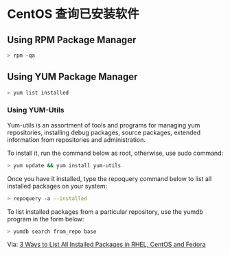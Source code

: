 # CentOS 查询已安装软件

## Using RPM Package Manager

```bash
> rpm -qa
```

## Using YUM Package Manager

```bash
> yum list installed
```

### Using YUM-Utils

Yum-utils is an assortment of tools and programs for managing yum repositories, installing debug packages, source packages, extended information from repositories and administration.

To install it, run the command below as root, otherwise, use sudo command:

```bash
> yum update && yum install yum-utils
```

Once you have it installed, type the repoquery command below to list all installed packages on your system:

```bash
> repoquery -a --installed 
```

To list installed packages from a particular repository, use the yumdb program in the form below:

```bash
> yumdb search from_repo base
```

Via: [3 Ways to List All Installed Packages in RHEL, CentOS and Fedora](https://www.tecmint.com/list-installed-packages-in-rhel-centos-fedora/)